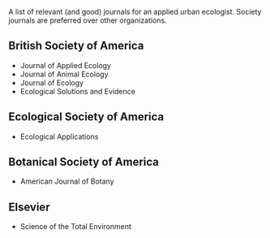 A list of relevant (and good) journals for an applied urban ecologist.
Society journals are preferred over other organizations. 

## British Society of America
- Journal of Applied Ecology
- Journal of Animal Ecology
- Journal of Ecology
- Ecological Solutions and Evidence

## Ecological Society of America
- Ecological Applications

## Botanical Society of America
- American Journal of Botany

## Elsevier
- Science of the Total Environment

